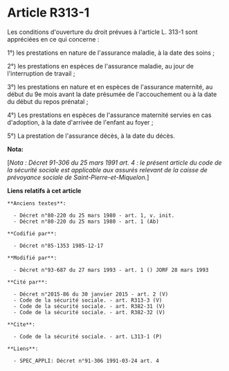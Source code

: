 # Article R313-1

Les conditions d'ouverture du droit prévues à l'article L. 313-1 sont appréciées en ce qui concerne : 

1°) les prestations en nature de l'assurance maladie, à la date des soins     ; 

2°) les prestations en espèces de l'assurance maladie, au jour de l'interruption de travail ; 

3°) les prestations en nature et en espèces de l'assurance maternité, au début du 9e mois avant la date présumée de
l'accouchement ou à la date du début du repos prénatal ; 

4°) Les prestations en espèces de l'assurance maternité servies en cas d'adoption, à la date d'arrivée de l'enfant au
foyer ; 

5°) La prestation de l'assurance décès, à la date du décès.

**Nota:**

[*Nota : Décret 91-306 du 25 mars 1991 art. 4 : le présent article du code de la sécurité sociale est applicable aux assurés
relevant de la caisse de prévoyance sociale de Saint-Pierre-et-Miquelon.*]

**Liens relatifs à cet article**

	**Anciens textes**:

	  - Décret n°80-220 du 25 mars 1980 - art. 1, v. init.
	  - Décret n°80-220 du 25 mars 1980 - art. 1 (Ab)

	**Codifié par**:

	  - Décret n°85-1353 1985-12-17

	**Modifié par**:

	  - Décret n°93-687 du 27 mars 1993 - art. 1 () JORF 28 mars 1993

	**Cité par**:

	  - Décret n°2015-86 du 30 janvier 2015 - art. 2 (V)
	  - Code de la sécurité sociale. - art. R313-3 (V)
	  - Code de la sécurité sociale. - art. R382-31 (V)
	  - Code de la sécurité sociale. - art. R382-32 (V)

	**Cite**:

	  - Code de la sécurité sociale. - art. L313-1 (P)

	**Liens**:

	  - SPEC_APPLI: Décret n°91-306 1991-03-24 art. 4
